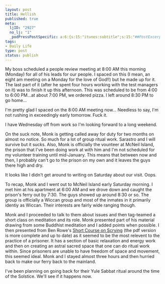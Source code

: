 ```yaml
--- 
layout: post
title: Hellish
published: true
meta: 
  ljID: "2927"
  no_lj: "1"
  _podPressPostSpecific: a:6:{s:15:"itunes:subtitle";s:15:"##PostExcerpt##";s:14:"itunes:summary";s:15:"##PostExcerpt##";s:15:"itunes:keywords";s:17:"##WordPressCats##";s:13:"itunes:author";s:10:"##Global##";s:15:"itunes:explicit";s:7:"Default";s:12:"itunes:block";s:7:"Default";}
tags: 
- Daily Life
type: post
status: publish
---
```

My boss scheduled a people review meeting at 8:00 AM this morning (Monday) for all of his leads for our people. I spaced on this (I mean, an eight am meeting on a Monday for the love of God!!) but he made up for it. The last part of it (after he spent four hours working with the test managers on it) was to finish it up this afternoon. This was scheduled to be from 4:00 to 6:00 PM...at about 7:00 PM, we ordered pizza. I left around 8:30 PM to go home...

I'm pretty glad I spaced on the 8:00 AM meeting now... Needless to say, I'm not rushing in exceedingly early tomorrow. Fuck it.

I have Wednesday off from work so I'm looking forward to a long weekend.

On the suck note, Monk is getting called away for duty for two months on almost no notice. So much for a lot of group ritual work. Sarastro and I will survive but it sucks. Also, Monk is officially the vounteer at McNeil Island, the prison that I've been doing work at with him and I'm not scheduled for my volunteer training until mid-January. This means that between now and then, I probably can't go to the prison on my own and it leaves the guys there high and dry.

It looks like I didn't get around to writing on Saturday about our visit. Oops.

To recap, Monk and I went out to McNeil Island early Saturday morning. I met him at his apartment at 6:00 AM and we drove down and caught the prison's ferry out by 7:30. The guys showed up around 8:30 or so. The group is officially a Wiccan group and most of the inmates in it primarily identiy as Wiccan. Their interests are fairly wide ranging though.

Monk and I proceeded to talk to them about issues and then tag-teamed a short class on meditation and its role. Monk presented part of his material drawing from some Buddhist meditation and I added points when possible. I then presented from Ben Rowe's <a href="http://www.hermetic.com/browe-archive/ashort.htm">Short Course on Scrying</a> (the pdf version is more complete and up to date) as it seemed to be the most relevent to the practice of a prisoner. It has a section of basic relaxation and energy work and then on creating an astral sacred space that one can do ritual work within. Since prisoners are unable to have freedom of space and movement, this seemed ideal. Monk and I stayed almost three hours and then hurried back to make our ferry back to the mainland.

I've been planning on going back for their Yule Sabbat ritual around the time of the Solstice. We'll see if it happens now.
